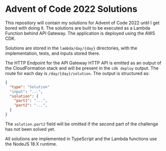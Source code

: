 # Advent of Code 2022 Solutions

This repository will contain my solutions for Advent of Code 2022 until I get
bored with doing it. The solutions are built to be executed as a Lambda Function
behind API Gateway. The application is deployed using the AWS CDK.

Solutions are stored in the `lambda/day/{day}` directories, with the
implementation, tests, and inputs stored there.

The HTTP Endpoint for the API Gateway HTTP API is emitted as an output of the
CloudFormation stack and will be present in the `cdk deploy` output. The route
for each day is `/day/{day}/solution`. The output is structured as:

```json
{
  "type": "Solution"
  "input": "...",
  "solution": {
    "part1": "...",
    "part2": "...",
  }
}
```

The `solution.part2` field will be omitted if the second part of the challenge
has not been solved yet.

All solutions are implemented in TypeScript and the Lambda functions use the
NodeJS 18.X runtime.
